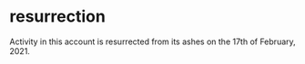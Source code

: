 # resurrection
Activity in this account is resurrected from its ashes on the 17th of February, 2021.
